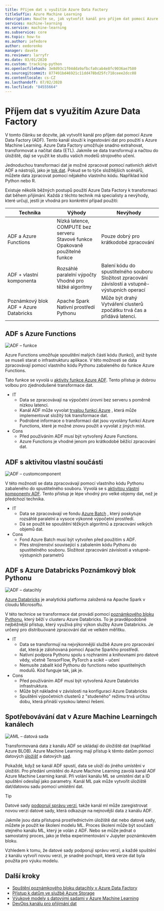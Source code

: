 ```yaml
---
title: Příjem dat s využitím Azure Data Factory
titleSuffix: Azure Machine Learning
description: Naučte se, jak vytvořit kanál pro příjem dat pomocí Azure Data Factory.
services: machine-learning
ms.service: machine-learning
ms.subservice: core
ms.topic: how-to
ms.author: iefedore
author: eedorenko
manager: davete
ms.reviewer: larryfr
ms.date: 03/01/2020
ms.custom: tracking-python
ms.openlocfilehash: 3e8d93c1f04dda9afbcfa0cab4e8fc9036ae7580
ms.sourcegitcommit: 877491bd46921c11dd478bd25fc718ceee2dcc08
ms.contentlocale: cs-CZ
ms.lasthandoff: 07/02/2020
ms.locfileid: "84555664"
---
```

# <a name="data-ingestion-with-azure-data-factory"></a>Příjem dat s využitím Azure Data Factory

V tomto článku se dozvíte, jak vytvořit kanál pro příjem dat pomocí Azure Data Factory (ADF). Tento kanál slouží k ingestování dat pro použití s Azure Machine Learning. Azure Data Factory umožňuje snadno extrahovat, transformovat a načítat data (ETL). Jakmile se data transformují a načtou do úložiště, dají se využít ke studiu vašich modelů strojového učení.

Jednoduchou transformaci dat je možné zpracovat pomocí nativních aktivit ADF a nástrojů, jako je [tok dat](https://docs.microsoft.com/azure/data-factory/control-flow-execute-data-flow-activity). Pokud se to týče složitějších scénářů, můžete data zpracovat pomocí nějakého vlastního kódu. Například kód Python nebo R.

Existuje několik běžných postupů použití Azure Data Factory k transformaci dat během přijímání. Každá z těchto technik má specialisty a nevýhody, které určují, jestli je vhodná pro konkrétní případ použití:

| Technika | Výhody | Nevýhody |
| ----- | ----- | ----- |
| ADF a Azure Functions | Nízká latence, COMPUTE bez serveru</br>Stavové funkce</br>Opakovaně použitelné funkce | Pouze dobrý pro krátkodobé zpracování |
| ADF + vlastní komponenta | Rozsáhlé paralelní výpočty</br>Vhodné pro těžké algoritmy | Balení kódu do spustitelného souboru</br>Složitost zpracování závislostí a vstupně-výstupních operací |
| Poznámkový blok ADF + Azure Databricks | Apache Spark</br>Nativní prostředí Pythonu | Může být drahý</br>Vytváření clusterů zpočátku trvá čas a přidává latenci.

## <a name="adf-with-azure-functions"></a>ADF s Azure Functions

![ADF – funkce](media/how-to-data-ingest-adf/adf-function.png)

Azure Functions umožňuje spouštění malých částí kódu (funkcí), aniž byste se museli starat o infrastrukturu aplikace. V této možnosti se data zpracovávají pomocí vlastního kódu Pythonu zabaleného do funkce Azure Functions. 

Tato funkce se vyvolá u [aktivity funkce Azure ADF](https://docs.microsoft.com/azure/data-factory/control-flow-azure-function-activity). Tento přístup je dobrou volbou pro zjednodušené transformace dat. 

* IT
    * Data se zpracovávají na výpočetní úrovni bez serveru s poměrně nízkou latencí.
    * Kanál ADF může vyvolat [trvalou funkci Azure](/azure/azure-functions/durable/durable-functions-overview) , která může implementovat složitý tok transformace dat. 
    * Podrobné informace o transformaci dat jsou vyvolány funkcí Azure Functions, které je možné znovu použít a vyvolat z jiných míst.
* Cons
    * Před používáním ADF musí být vytvořený Azure Functions.
    * Azure Functions je vhodné jenom pro krátkodobé běžící zpracování dat.

## <a name="adf-with-custom-component-activity"></a>ADF s aktivitou vlastní součásti

![ADF – customcomponent](media/how-to-data-ingest-adf/adf-customcomponent.png)

V této možnosti se data zpracovávají pomocí vlastního kódu Pythonu zabaleného do spustitelného souboru. Vyvolá se s [aktivitou vlastní komponenty ADF](https://docs.microsoft.com/azure/data-factory/transform-data-using-dotnet-custom-activity). Tento přístup je lépe vhodný pro velké objemy dat, než je předchozí technika.

* IT
    * Data se zpracovávají ve fondu [Azure Batch](https://docs.microsoft.com/azure/batch/batch-technical-overview) , který poskytuje rozsáhlé paralelní a vysoce výkonné výpočetní prostředí.
    * Dá se použít ke spouštění těžkých algoritmů a zpracování velkých objemů dat.
* Cons
    * Fond Azure Batch musí být vytvořen před použitím s ADF.
    * Přes strojírenství související s zabalením kódu Pythonu do spustitelného souboru. Složitost zpracování závislostí a vstupně-výstupních parametrů

## <a name="adf-with-azure-databricks-python-notebook"></a>ADF s Azure Databricks Poznámkový blok Pythonu

![ADF – datacihly](media/how-to-data-ingest-adf/adf-databricks.png)

[Azure Databricks](https://azure.microsoft.com/services/databricks/) je analytická platforma založená na Apache Spark v cloudu Microsoftu.

V této technice se transformace dat provádí pomocí [poznámkového bloku Pythonu](https://docs.microsoft.com/azure/data-factory/transform-data-using-databricks-notebook), který běží v clusteru Azure Databricks. To je pravděpodobně nejběžnější přístup, který využívá plný výkon služby Azure Databricks. Je určený pro distribuované zpracování dat ve velkém měřítku.

* IT
    * Data se transformují na nejvýkonnější službě Azure pro zpracování dat, která je zálohovaná pomocí Apache Sparkho prostředí.
    * Nativní podpora Pythonu spolu s rozhraními a knihovnami pro datové vědy, včetně TensorFlow, PyTorch a scikit – učení
    * Nemusíte zabalit kód Pythonu do functions nebo spustitelných modulů. Kód funguje tak, jak je.
* Cons
    * Před používáním ADF musí být vytvořená Azure Databricks infrastruktura.
    * Může být nákladné v závislosti na konfiguraci Azure Databricks
    * Spuštění výpočetních clusterů z "studeného" režimu trvá určitou dobu, která přináší vysokou latenci řešení. 
    

## <a name="consuming-data-in-azure-machine-learning-pipelines"></a>Spotřebovávání dat v Azure Machine Learningch kanálech

![AML – datová sada](media/how-to-data-ingest-adf/aml-dataset.png)

Transformovaná data z kanálu ADF se ukládají do úložiště dat (například Azure BLOB). Azure Machine Learning mají přístup k těmto datům pomocí datových [úložišť](https://docs.microsoft.com/azure/machine-learning/how-to-access-data#create-and-register-datastores) a datových [sad](https://docs.microsoft.com/azure/machine-learning/how-to-create-register-datasets).

Pokaždé, když se kanál ADF spustí, data se uloží do jiného umístění v úložišti. Pro předání umístění do Azure Machine Learning zavolá kanál ADF Azure Machine Learning kanál. Při volání kanálu ML se umístění dat a ID spuštění odesílají jako parametry. Kanál ML pak může vytvořit úložiště dat/datovou sadu pomocí umístění dat. 

> [!TIP]
> Datové sady [podporují správu verzí](https://docs.microsoft.com/azure/machine-learning/how-to-version-track-datasets), takže kanál ml může zaregistrovat novou verzi datové sady, která odkazuje na nejnovější data z kanálu ADF.

Jakmile jsou data přístupná prostřednictvím úložiště dat nebo datové sady, můžete je použít ke školení modelu ML. Proces školení může být součástí stejného kanálu ML, který je volán z ADF. Nebo se může jednat o samostatný proces, jako je třeba experimentování v Jupyter poznámkovém bloku.

Vzhledem k tomu, že datové sady podporují správu verzí, a každé spuštění z kanálu vytvoří novou verzi, je snadné pochopit, která verze dat byla použita pro výuku modelu.

## <a name="next-steps"></a>Další kroky

* [Spuštění poznámkového bloku datacihly v Azure Data Factory](https://docs.microsoft.com/azure/data-factory/transform-data-using-databricks-notebook)
* [Přístup k datům ve službě Azure Storage](https://docs.microsoft.com/azure/machine-learning/how-to-access-data#create-and-register-datastores)
* [Výukové modely s datovými sadami v Azure Machine Learning](https://docs.microsoft.com/azure/machine-learning/how-to-train-with-datasets)
* [DevOps kanálu pro přijímání dat](https://docs.microsoft.com/azure/machine-learning/how-to-cicd-data-ingestion)

